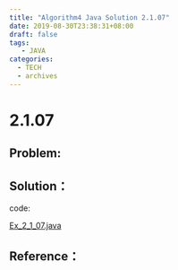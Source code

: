 ```yaml
---
title: "Algorithm4 Java Solution 2.1.07"
date: 2019-08-30T23:38:31+08:00
draft: false
tags:
   - JAVA
categories:
  - TECH
  - archives
---
```



# 2.1.07

## Problem:


## Solution：

code:

[Ex_2_1_07.java](./Ex_2_1_07.java)


## Reference：


